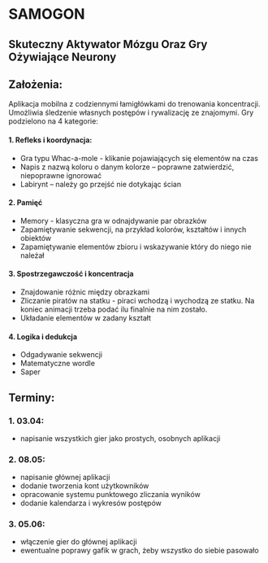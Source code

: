 # SAMOGON
## Skuteczny Aktywator Mózgu Oraz Gry Ożywiające Neurony

## Założenia:
Aplikacja mobilna z codziennymi łamigłówkami do trenowania koncentracji. Umożliwia śledzenie własnych postępów i rywalizację ze znajomymi. Gry podzielono na 4 kategorie:
#### 1. Refleks i koordynacja:
- Gra typu Whac-a-mole - klikanie pojawiających się elementów na czas
- Napis z nazwą koloru o danym kolorze – poprawne zatwierdzić, niepoprawne ignorować
- Labirynt – należy go przejść nie dotykając ścian
#### 2. Pamięć
- Memory - klasyczna gra w odnajdywanie par obrazków
- Zapamiętywanie sekwencji, na przykład kolorów, kształtów i innych obiektów
- Zapamiętywanie elementów zbioru i wskazywanie który do niego nie należał
#### 3. Spostrzegawczość i koncentracja
- Znajdowanie różnic między obrazkami
- Zliczanie piratów na statku - piraci wchodzą i wychodzą ze statku. Na koniec animacji trzeba podać ilu finalnie na nim zostało.
- Układanie elementów w zadany kształt
#### 4. Logika i dedukcja
- Odgadywanie sekwencji
- Matematyczne wordle
- Saper

## Terminy:
### 1. 03.04:
- napisanie wszystkich gier jako prostych, osobnych aplikacji
### 2. 08.05:
- napisanie głównej aplikacji
- dodanie tworzenia kont użytkowników 
- opracowanie systemu punktowego zliczania wyników
- dodanie kalendarza i wykresów postępów
### 3. 05.06:
- włączenie gier do głównej aplikacji
- ewentualne poprawy gafik w grach, żeby wszystko do siebie pasowało
